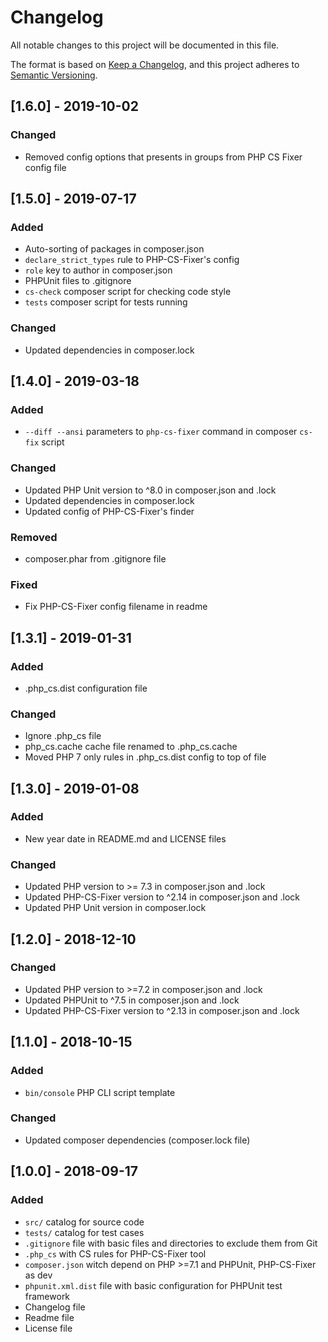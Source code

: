 # Changelog

All notable changes to this project will be documented in this file.

The format is based on [Keep a Changelog](https://keepachangelog.com/en/1.0.0/),
and this project adheres to [Semantic Versioning](https://semver.org/spec/v2.0.0.html).

## [1.6.0] - 2019-10-02
### Changed
- Removed config options that presents in groups from PHP CS Fixer config file

## [1.5.0] - 2019-07-17
### Added
- Auto-sorting of packages in composer.json
- `declare_strict_types` rule to PHP-CS-Fixer's config
- `role` key to author in composer.json
- PHPUnit files to .gitignore
- `cs-check` composer script for checking code style
- `tests` composer script for tests running

### Changed
- Updated dependencies in composer.lock

## [1.4.0] - 2019-03-18
### Added
- `--diff --ansi` parameters to `php-cs-fixer` command in composer `cs-fix` script

### Changed
- Updated PHP Unit version to ^8.0 in composer.json and .lock
- Updated dependencies in composer.lock
- Updated config of PHP-CS-Fixer's finder

### Removed
- composer.phar from .gitignore file

### Fixed
- Fix PHP-CS-Fixer config filename in readme

## [1.3.1] - 2019-01-31
### Added
- .php_cs.dist configuration file

### Changed
- Ignore .php_cs file
- php_cs.cache cache file renamed to .php_cs.cache
- Moved PHP 7 only rules in .php_cs.dist config to top of file

## [1.3.0] - 2019-01-08
### Added
- New year date in README.md and LICENSE files

### Changed
- Updated PHP version to >= 7.3 in composer.json and .lock
- Updated PHP-CS-Fixer version to ^2.14 in composer.json and .lock
- Updated PHP Unit version in composer.lock

## [1.2.0] - 2018-12-10
### Changed
- Updated PHP version to >=7.2 in composer.json and .lock
- Updated PHPUnit to ^7.5 in composer.json and .lock
- Updated PHP-CS-Fixer version to ^2.13 in composer.json and .lock

## [1.1.0] - 2018-10-15
### Added
- `bin/console` PHP CLI script template

### Changed
- Updated composer dependencies (composer.lock file)

## [1.0.0] - 2018-09-17
### Added
- `src/` catalog for source code
- `tests/` catalog for test cases
- `.gitignore` file with basic files and directories to exclude them from Git
- `.php_cs` with CS rules for PHP-CS-Fixer tool
- `composer.json` witch depend on PHP >=7.1 and PHPUnit, PHP-CS-Fixer as dev
- `phpunit.xml.dist` file with basic configuration for PHPUnit test framework
- Changelog file
- Readme file
- License file
